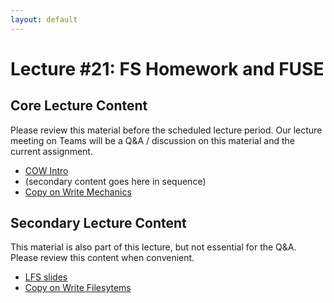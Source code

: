 ```yaml
---
layout: default
---
```


# Lecture #21: FS Homework and FUSE

## Core Lecture Content

Please review this material before the scheduled lecture period. Our lecture
meeting on Teams will be a Q&A / discussion on this material and the current
assignment.

 - [COW Intro](https://youtu.be/SFgLr8m_c7U)
 - (secondary content goes here in sequence)
 - [Copy on Write Mechanics](https://youtu.be/CaADXEar4as)

## Secondary Lecture Content

This material is also part of this lecture, but not essential for the Q&A. Please
review this content when convenient.

 - [LFS slides](https://youtu.be/KOhrNzI1hAo)
 - [Copy on Write Filesytems](https://youtu.be/ObhZrWN1Xxk)

